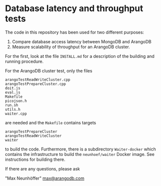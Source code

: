 Database latency and throughput tests
=====================================

The code in this repository has been used for two different purposes:

  1. Compare database access latency between MongoDB and ArangoDB
  2. Measure scalability of throughput for an ArangoDB cluster.

For the first, look at the file `INSTALL.md` for a description of the
building and running procedure.

For the ArangoDB cluster test, only the files

    arangoTestReadWriteCluster.cpp
    arangoTestPrepareCluster.cpp
    doit.js
    eval.js
    Makefile
    picojson.h
    run.sh
    utils.h
    waiter.cpp

are needed and the `Makefile` contains targets

    arangoTestPrepareCluster
    arangoTestReadWriteCluster
    waiter

to build the code. Furthermore, there is a subdirectory `Waiter-docker`
which contains the infrastructure to build the `neunhoef/waiter` Docker 
image. See instructions for building there.

If there are any questions, please ask

  "Max Neunhöffer" <max@arangodb.com>
